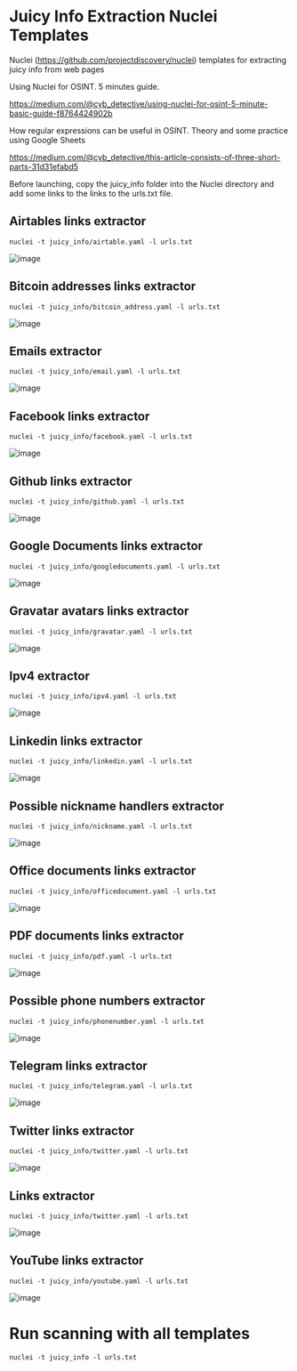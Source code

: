 # Juicy Info Extraction Nuclei Templates
Nuclei (https://github.com/projectdiscovery/nuclei) templates for extracting juicy info from web pages


Using Nuclei for OSINT. 5 minutes guide.

https://medium.com/@cyb_detective/using-nuclei-for-osint-5-minute-basic-guide-f8764424902b

How regular expressions can be useful in OSINT. Theory and some practice using Google Sheets

https://medium.com/@cyb_detective/this-article-consists-of-three-short-parts-31d31efabd5


Before launching, copy the juicy_info folder into the Nuclei directory and add some links to the links to the urls.txt file.


## Airtables links extractor

```console
nuclei -t juicy_info/airtable.yaml -l urls.txt
```

![image](https://github.com/cipher387/juicyinfo-nuclei-templates/blob/main/images/airtable.png)


## Bitcoin addresses links extractor

```console
nuclei -t juicy_info/bitcoin_address.yaml -l urls.txt
```

![image](https://github.com/cipher387/juicyinfo-nuclei-templates/blob/main/images/bitcoin_addresses.png)


## Emails extractor

```console
nuclei -t juicy_info/email.yaml -l urls.txt
```

![image](https://github.com/cipher387/juicyinfo-nuclei-templates/blob/main/images/email.png)

## Facebook links extractor

```console
nuclei -t juicy_info/facebook.yaml -l urls.txt
```

![image](https://github.com/cipher387/juicyinfo-nuclei-templates/blob/main/images/facebook.png)


## Github links extractor

```console
nuclei -t juicy_info/github.yaml -l urls.txt
```

![image](https://github.com/cipher387/juicyinfo-nuclei-templates/blob/main/images/github.png)



## Google Documents links extractor

```console
nuclei -t juicy_info/googledocuments.yaml -l urls.txt
```

![image](https://github.com/cipher387/juicyinfo-nuclei-templates/blob/main/images/googledocument.png)



## Gravatar avatars links extractor

```console
nuclei -t juicy_info/gravatar.yaml -l urls.txt
```

![image](https://github.com/cipher387/juicyinfo-nuclei-templates/blob/main/images/gravatar.png)





## Ipv4 extractor

```console
nuclei -t juicy_info/ipv4.yaml -l urls.txt
```

![image](https://github.com/cipher387/juicyinfo-nuclei-templates/blob/main/images/ipv4.png)


## Linkedin links extractor

```console
nuclei -t juicy_info/linkedin.yaml -l urls.txt
```

![image](https://github.com/cipher387/juicyinfo-nuclei-templates/blob/main/images/linkedin.png)


## Possible nickname handlers extractor

```console
nuclei -t juicy_info/nickname.yaml -l urls.txt
```

![image](https://github.com/cipher387/juicyinfo-nuclei-templates/blob/main/images/nickname.png)


## Office documents links extractor

```console
nuclei -t juicy_info/officedocument.yaml -l urls.txt
```

![image](https://github.com/cipher387/juicyinfo-nuclei-templates/blob/main/images/officedocuments.png)



## PDF documents links extractor

```console
nuclei -t juicy_info/pdf.yaml -l urls.txt
```

![image](https://github.com/cipher387/juicyinfo-nuclei-templates/blob/main/images/pdf.png)



## Possible phone numbers extractor

```console
nuclei -t juicy_info/phonenumber.yaml -l urls.txt
```

![image](https://github.com/cipher387/juicyinfo-nuclei-templates/blob/main/images/phonenumber.png)


## Telegram links extractor

```console
nuclei -t juicy_info/telegram.yaml -l urls.txt
```

![image](https://github.com/cipher387/juicyinfo-nuclei-templates/blob/main/images/telegram.png)


## Twitter links extractor

```console
nuclei -t juicy_info/twitter.yaml -l urls.txt
```

![image](https://github.com/cipher387/juicyinfo-nuclei-templates/blob/main/images/twitter.png)


## Links extractor

```console
nuclei -t juicy_info/twitter.yaml -l urls.txt
```

![image](https://github.com/cipher387/juicyinfo-nuclei-templates/blob/main/images/url.png)


## YouTube links extractor

```console
nuclei -t juicy_info/youtube.yaml -l urls.txt
```

![image](https://github.com/cipher387/juicyinfo-nuclei-templates/blob/main/images/youtube.png)



# Run scanning with all templates


```console
nuclei -t juicy_info -l urls.txt
```













